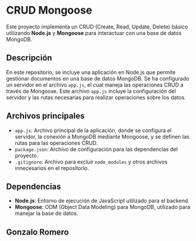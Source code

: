 # CRUD Mongoose

Este proyecto implementa un CRUD (Create, Read, Update, Delete) básico utilizando **Node.js** y **Mongoose** para interactuar con una base de datos MongoDB.

## Descripción

En este repositorio, se incluye una aplicación en Node.js que permite gestionar documentos en una base de datos MongoDB. Se ha configurado un servidor en el archivo `app.js`, el cual maneja las operaciones CRUD a través de Mongoose. Este archivo `app.js` incluye la configuración del servidor y las rutas necesarias para realizar operaciones sobre los datos.

## Archivos principales

- `app.js`: Archivo principal de la aplicación, donde se configura el servidor, la conexión a MongoDB mediante Mongoose, y se definen las rutas para las operaciones CRUD.
- `package.json`: Archivo de configuración para las dependencias del proyecto.
- `.gitignore`: Archivo para excluir `node_modules` y otros archivos innecesarios en el repositorio.

## Dependencias

- **Node.js**: Entorno de ejecución de JavaScript utilizado para el backend.
- **Mongoose**: ODM (Object Data Modeling) para MongoDB, utilizado para manejar la base de datos.

## Gonzalo Romero
